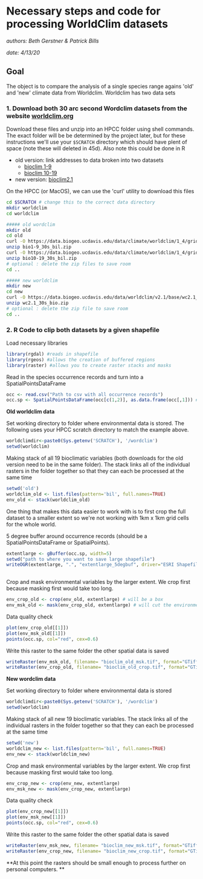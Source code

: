 # Necessary steps and code for processing WorldClim datasets #

*authors: Beth Gerstner & Patrick Bills*

*date: 4/13/20*


## Goal

The object is to compare the analysis of a single species range agains 'old' and 'new' climate data from Worldclim.  Worldclim has two data sets

### 1. Download both 30 arc second Wordclim datasets from the website [worldclim.org](www.worldclim.org) 

Download these files and unzip into an HPCC folder using shell commands.  The exact folder will be be determined by the project later, but for these instructions we'll use your  ```$SCRATCH``` directory  which should have plent of space (note these will deleted in 45d).   Also note this could be done in R 


  - old version: link addresses to data broken into two datasets 
     - [bioclim 1-9](https://data.biogeo.ucdavis.edu/data/climate/worldclim/1_4/grid/cur/bio1-9_30s_bil.zip) 
     - [bioclim 10-19](https://data.biogeo.ucdavis.edu/data/climate/worldclim/1_4/grid/cur/bio10-19_30s_bil.zip) 
  - new version: [bioclim2.1](https://data.biogeo.ucdavis.edu/data/worldclim/v2.1/base/wc2.1_30s_bio.zip)

On the HPCC (or MacOS), we can use the 'curl' utility to download this files

```sh
cd $SCRATCH # change this to the correct data directory
mkdir worldclim
cd worldclim

##### old wordclim
mkdir old
cd old
curl -O https://data.biogeo.ucdavis.edu/data/climate/worldclim/1_4/grid/cur/bio1-9_30s_bil.zip
unzip bio1-9_30s_bil.zip
curl -O https://data.biogeo.ucdavis.edu/data/climate/worldclim/1_4/grid/cur/bio10-19_30s_bil.zip
unzip bio10-19_30s_bil.zip
# optional : delete the zip files to save room
cd ..

##### new worldclim
mkdir new
cd new
curl -O https://data.biogeo.ucdavis.edu/data/worldclim/v2.1/base/wc2.1_30s_bio.zip
unzip wc2.1_30s_bio.zip
# optional : delete the zip file to save room
cd ..
```

### 2. R Code to clip both datasets by a given shapefile

Load necessary libraries 

```R
library(rgdal) #reads in shapefile
library(rgeos) #allows the creation of buffered regions
library(raster) #allows you to create raster stacks and masks
```

Read in the species occurrence records and turn into a SpatialPointsDataFrame

```R
occ <- read.csv("Path to csv with all occurrence records") 
occ.sp <- SpatialPointsDataFrame(occ[c(1,2)], as.data.frame(occ[,1])) #Makes it into spatial object 
```

**Old worldclim data**

Set working directory to folder where environmental data is stored.  The following uses your HPCC scratch directory to match the example above. 

```R
worldclimdir<-paste0(Sys.getenv('SCRATCH'), '/wordclim')
setwd(worldclim)
```

Making stack of all 19 bioclimatic variables (both downloads for the old version need to be in the same folder). The stack links all of the individual rasters in the folder together so that they can each be processed at the same time

```R
setwd('old')
worldclim_old <- list.files(pattern='bil', full.names=TRUE)
env_old <- stack(worldclim_old)
```

One thing that makes this data easier to work with is to first crop the full dataset to a smaller extent so we're not working with 1km x 1km grid cells for the whole world. 

5 degree buffer around occurrence records (should be a SpatialPointsDataFrame or SpatialPoints). 

```R
extentlarge <- gBuffer(occ.sp, width=5)
setwd("path to where you want to save large shapefile")
writeOGR(extentlarge, ".", "extentlarge_5degbuf", driver="ESRI Shapefile")
   
```

Crop and mask environmental variables by the larger extent. We crop first because masking first would take too long.

```R
env_crop_old <- crop(env_old, extentlarge) # will be a box
env_msk_old <- mask(env_crop_old, extentlarge) # will cut the environmental variables to the buffered shape around occurrence records
```

Data quality check

```R
plot(env_crop_old[[1]])
plot(env_msk_old[[1]])
points(occ.sp, col="red", cex=0.6)
```

Write this raster to the same folder the other spatial data is saved

```R
writeRaster(env_msk_old, filename= "bioclim_old_msk.tif", format="GTiff", overwrite=T)
writeRaster(env_crop_old, filename= "bioclim_old_crop.tif", format="GTiff", overwrite=T) # This file can be used to project SDMs later 
```

**New wordclim data**

Set working directory to folder where environmental data is stored 

```R
worldclimdir<-paste0(Sys.getenv('SCRATCH'), '/wordclim')
setwd(worldclim)
```

Making stack of all new 19 bioclimatic variables. The stack links all of the individual rasters in the folder together so that they can each be processed at the same time

```R
setwd('new')
worldclim_new <- list.files(pattern='bil', full.names=TRUE)
env_new <- stack(worldclim_new)
```

Crop and mask environmental variables by the larger extent. We crop first because masking first would take too long.
```R
env_crop_new <- crop(env_new, extentlarge)
env_msk_new <- mask(env_crop_new, extentlarge)
```

Data quality check
```R
plot(env_crop_new[[1]])
plot(env_msk_new[[1]])
points(occ.sp, col="red", cex=0.6)
```

Write this raster to the same folder the other spatial data is saved
```R
writeRaster(env_msk_new, filename= "bioclim_new_msk.tif", format="GTiff", overwrite=T)
writeRaster(env_crop_new, filename= "bioclim_new_crop.tif", format="GTiff", overwrite=T) # can be used to project SDMs later on
```

**At this point the rasters should be small enough to process further on personal computers. **








